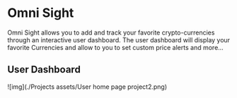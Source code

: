 # Omni Sight
Omni Sight allows you to add and track your favorite crypto-currencies through an interactive user dashboard. The user dashboard will display your favorite Currencies and allow to you to set custom price alerts and more...

## User Dashboard
 
 ![img](./Projects assets/User home page project2.png)
